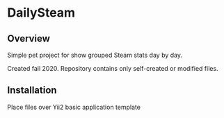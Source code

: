 <h1>DailySteam</h1>

Overview
--------
Simple pet project for show grouped Steam stats day by day.

Created fall 2020. Repository contains only self-created or modified files. 


Installation
------------
Place files over Yii2 basic application template

